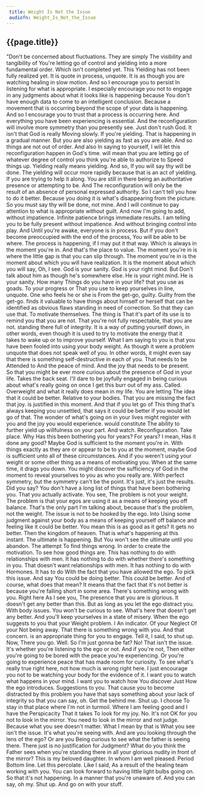 ```yaml
---
 title: Weight Is Not the Issue
 audiofn: Weight_Is_Not_the_Issue
---
```


## {{page.title}}

"Don't be concerned about fluctuations. They are simply The visibility
and tangibility of You're letting go of control and yielding into a more
fundamental order. Which isn't completed yet. This Yielding has not been
fully realized yet. It is quote in process, unquote. It is as though you
are watching healing in slow motion. And so I encourage you to persist
In listening for what is appropriate. I especially encourage you not to
engage in any judgments about what it looks like is happening because
You don't have enough data to come to an intelligent conclusion. Because
a movement that is occurring beyond the scope of your data is happening.
And so I encourage you to trust that a process is occurring here. And
everything you have been experiencing is essential. And the
reconfiguration will involve more symmetry than you presently see. Just
don't rush God. It isn't that God is really Moving slowly. If you're
yielding. That is happening in a gradual manner. But you are also
yielding as fast as you are able. And so things are not out of order.
And also In saying to yourself, I will let this reconfiguration happen
in God's time. will mean that you are letting go of whatever degree of
control you think you're able to authorize to Speed things up. Yielding
really means yielding. And so, If you will say thy will be done. The
yielding will occur more rapidly because that is an act of yielding. If
you are trying to help it along. You are still in there being an
authoritative presence or attempting to be. And The reconfiguration will
only be the result of an absence of personal expressed authority. So I
can't tell you how to do it better. Because you doing it is what's
disappearing from the picture. So you must say thy will be done, not
mine. And I will continue to pay attention to what is appropriate
without guilt. And now I'm going to add, without impatience. Infinite
patience brings immediate results. I am telling you to be fully present
without impatience. And without bringing control into play. And Until
you're awake, everyone is in process. But if you don't become
preoccupied with the end of the process, You will be able to be where.
The process is happening, if I may put it that way. Which is always in
the moment you're in. And that's the place to value. The moment you're
in is where the little gap is that you can slip through. The moment
you're in is the moment about which you will have realization. It is the
moment about which you will say, Oh, I see. God is your sanity. God is
your right mind. But Don't talk about him as though he's somewhere else.
He is your right mind. He is your sanity. How many Things do you have in
your life? that you use as goads. To your progress or That you use to
keep yourselves in line, unquote. One who feels he or she is From the
get-go, guilty. Guilty from the get-go. finds it valuable to have things
about himself or herself that can be identified as obvious flaws
standing in need of correction. So that they can use that. To motivate
themselves. The thing is That it's part of its use is to remind you that
you are not. That you're not fully respectable, that you are not.
standing there full of integrity. It is a way of putting yourself down,
in other words, even though it is used to try to motivate the energy
that it takes to wake up or to improve yourself. What I am saying to you
is that you have been fooled into using your body weight. As though it
were a problem unquote that does not speak well of you. In other words,
it might even say that there is something self-destructive in each of
you. That needs to be Attended to And the peace of mind. And the joy
that needs to be present. So that you might be ever more curious about
the presence of God in your life. Takes the back seat. I'll dare to be
joyfully engaged in being curious about what's really going on once I
get this burr out of my ass. Called. Overweight and what it really does
mean in my life. You are letting The idea that it could be better.
Relative to your bodies. That you are missing the fact that joy. is
justified in this moment. And that if you let go of This thing that's
always keeping you unsettled, that says it could be better if you would
let go of that. The wonder of what's going on in your lives might
register with you and the joy you would experience. would constitute The
ability to further yield up willfulness on your part. And watch.
Reconfiguration. Take place. Why Has this been bothering you for years?
For years? I mean, Has it done any good? Maybe God is sufficient to the
moment you're in. With things exactly as they are or appear to be to you
at the moment, maybe God is sufficient unto all of these circumstances.
And if you weren't using your weight or some other thing as a means of
motivating you. When at the same time, it drags you down. You might
discover the sufficiency of God in the moment to reveal yourselves to
you as who you really are. With perfect symmetry, but the symmetry can't
be the point. It's just, it's just the results. Did you say? You don't
have a long list of things that have been bothering you. That you
actually activate. You see, The problem is not your weight. The problem
is that your egos are using it as a means of keeping you off balance.
That's the only part I'm talking about, because that's the problem, not
the weight. The issue is not to be hooked by the ego. Into Using some
judgment against your body as a means of keeping yourself off balance
and feeling like it could be better. You mean this is as good as it
gets? It gets no better. Then the kingdom of heaven. That is what's
happening at this instant. The ultimate is happening. But You won't see
the ultimate until you abandon. The attempt To find things wrong. In
order to create the motivation. To see how good things are. This has
nothing to do with relationships with men. It has nothing to do with
whether there's something in you. That doesn't want relationships with
men. It has nothing to do with Hormones. It has to do With the fact that
you have allowed the ego. To pick this issue. And say You could be doing
better. This could be better. And of course, what does that mean? It
means that the fact that it's not better is because you're falling short
in some area. There's something wrong with you. Right here As I see you,
The presence that you are is glorious. It doesn't get any better than
this. But as long as you let the ego distract you. With body issues. You
won't be curious to see. What's here that doesn't get any better. And
you'll keep yourselves in a state of misery. When the ego suggests to
you that your Weight problem. I An indicator. Of your Neglect Of your
Not being away. That there is something wrong with you. And that
concern. is an appropriate thing for you to engage. Tell it, I said, to
shut up. Now, There you go. Well. So I'm just gonna be fat? No! That
isn't the issue. It's whether you're listening to the ego or not. And if
you're not, Then either you're going to be bored with the peace you're
experiencing. Or you're going to experience peace that has made room for
curiosity. To see what's really true right here, not how much is wrong
right here. I just encourage you not to be watching your body for the
evidence of it. I want you to watch what happens in your mind. I want
you to watch how You discover Just How the ego introduces. Suggestions
to you. That cause you to become distracted by this problem you have
that says something about your lack of integrity so that you can say,
oh. Get the behind me. Shut up. I choose To stay in that place where I'm
not in turmoil. Where I am feeling good and I have the Perspicacity That
it takes To look for my joy. No. It's not OK for you not to look in the
mirror. You need to look in the mirror and not judge. Because what you
see doesn't matter. What I mean by that is What you see isn't the issue.
It's what you're seeing with. And are you looking through the lens of
the ego? Or are you Being curious to see what the father is seeing
there. There just is no justification for Judgment? What do you think
the Father sees when you're standing there in all your glorious nudity
in front of the mirror? This is my beloved daughter. In whom I am well
pleased. Period Bottom line. Let this percolate. Like I said, As a
result of the healing team working with you. You can look forward to
having little light bulbs going on. So that it's not happening. In a
manner that you're unaware of. And you can say, oh my. Shut up. And go
on with your stuff.

